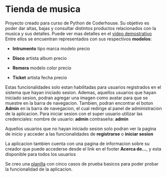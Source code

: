 # Tienda de musica

Proyecto creado para curso de Python de Coderhouse.
Su objetivo es poder dar altas, bajas y consultar distintos productos relacionados con la musica y sus detalles. Puede ver mas detalles en el [video demostrativo](https://drive.google.com/file/d/1C5IWRpKP3zceOy-Ea9oJnMp67B0iGPB-/view?usp=drive_link)
Entre ellos se encuentran representados con sus respectivos **modelos**:

- **Intrumento**
    tipo
    marca
    modelo
    precio

- **Disco**
    artista
    album
    precio

- **Remera**
    modelo
    color
    precio

- **Ticket**
    artista
    fecha
    precio

Estas funcionalidades solo estan habilitadas para usuarios registrados en el sistema que hayan iniciado sesion.
Ademas, aquellos usuarios que hayan iniciado sesion, podran agregar una imagen como avatar para que se muestre en la barra de navegacion.
Tambien, podran encontrar el boton **Admin** en la barra de navegacion, el cual redirige al panel de administracion de la aplicacion. Para iniciar sesion con el super usuario utilizar las credenciales:
    nombre de usuario: **admin**
    contraseña: **admin**

Aquellos usuarios que no hayan iniciado sesion solo podran ver la pagina de inicio y acceder a las funcionalidades de **registrarse** o **iniciar sesion**

La aplicacion tambien cuenta con una pagina de informacion sobre su creador que puede accederse desde el link en el footer **Acerca de...**, y esta disponible para todos los usuarios

Se creo una [planilla](https://docs.google.com/spreadsheets/d/1cwzr5OoP8mbJWSF_-J263J-UXiW1myPC49F8PwXhoSM/edit?usp=sharing) con cinco casos de prueba basicos para poder probar la funcionalidad de la aplicacion. 
